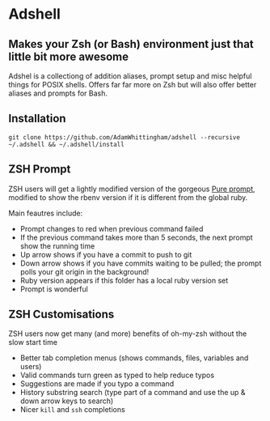 Adshell
=======

Makes your Zsh (or Bash) environment just that little bit more awesome
----------------------------------------------------------------------

Adshel is a collectiong of addition aliases, prompt setup and misc helpful things for POSIX shells.
Offers far far more on Zsh but will also offer better aliases and prompts for Bash.

Installation
------------
```
git clone https://github.com/AdamWhittingham/adshell --recursive ~/.adshell && ~/.adshell/install
```

ZSH Prompt
----------

ZSH users will get a lightly modified version of the gorgeous [Pure prompt](https://github.com/sindresorhus/pure), modified to show the rbenv version if it is different from the global ruby.

Main feautres include:
- Prompt changes to red when previous command failed
- If the previous command takes more than 5 seconds, the next prompt show the running time
- Up arrow shows if you have a commit to push to git
- Down arrow shows if you have commits waiting to be pulled; the prompt polls your git origin in the background!
- Ruby version appears if this folder has a local ruby version set
- Prompt is wonderful

ZSH Customisations
------------------

ZSH users now get many (and more) benefits of oh-my-zsh without the slow start time
- Better tab completion menus (shows commands, files, variables and users)
- Valid commands turn green as typed to help reduce typos
- Suggestions are made if you typo a command
- History substring search (type part of a command and use the up & down arrow keys to search)
- Nicer `kill` and `ssh` completions
